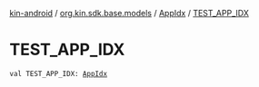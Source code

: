 [kin-android](../../index.md) / [org.kin.sdk.base.models](../index.md) / [AppIdx](index.md) / [TEST_APP_IDX](./-t-e-s-t_-a-p-p_-i-d-x.md)

# TEST_APP_IDX

`val TEST_APP_IDX: `[`AppIdx`](index.md)